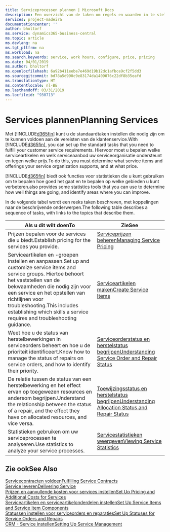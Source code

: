 ```yaml
---
title: Serviceprocessen plannen | Microsoft Docs
description: Een overzicht van de taken om regels en waarden in te stellen om uw servicebeleid en -processen te definiëren.
services: project-madeira
documentationcenter: ''
author: bholtorf
ms.service: dynamics365-business-central
ms.topic: article
ms.devlang: na
ms.tgt_pltfrm: na
ms.workload: na
ms.search.keywords: service, work hours, configure, price, pricing
ms.date: 04/01/2019
ms.author: bholtorf
ms.openlocfilehash: 6a92b411eebe7e469d19b12dc1afbce9cf2f5dd3
ms.sourcegitcommit: bd78a5d990c9e83174da1409076c22df8b35eafd
ms.translationtype: HT
ms.contentlocale: nl-BE
ms.lasthandoff: 03/31/2019
ms.locfileid: "930713"
---
```

# <a name="planning-services"></a><span data-ttu-id="89f55-103">Services plannen</span><span class="sxs-lookup"><span data-stu-id="89f55-103">Planning Services</span></span>
<span data-ttu-id="89f55-104">Met [!INCLUDE[d365fin](includes/d365fin_md.md)] kunt u de standaardtaken instellen die nodig zijn om te kunnen voldoen aan de vereisten van de klantenservice.</span><span class="sxs-lookup"><span data-stu-id="89f55-104">With [!INCLUDE[d365fin](includes/d365fin_md.md)], you can set up the standard tasks that you need to fulfill your customer service requirements.</span></span> <span data-ttu-id="89f55-105">Hiervoor moet u bepalen welke serviceartikelen en welk serviceaanbod uw serviceorganisatie ondersteunt en tegen welke prijs.</span><span class="sxs-lookup"><span data-stu-id="89f55-105">To do this, you must determine what service items and offerings your service organization supports, and at what price.</span></span>   

[!INCLUDE[d365fin](includes/d365fin_md.md)] <span data-ttu-id="89f55-106">biedt ook functies voor statistieken die u kunt gebruiken om te bepalen hoe goed het gaat en te bepalen op welke gebieden u kunt verbeteren.</span><span class="sxs-lookup"><span data-stu-id="89f55-106">also provides some statistics tools that you can use to determine how well things are going, and identify areas where you can improve.</span></span>
  
<span data-ttu-id="89f55-107">In de volgende tabel wordt een reeks taken beschreven, met koppelingen naar de beschrijvende onderwerpen.</span><span class="sxs-lookup"><span data-stu-id="89f55-107">The following table describes a sequence of tasks, with links to the topics that describe them.</span></span>   
  
|<span data-ttu-id="89f55-108">**Als u dit wilt doen**</span><span class="sxs-lookup"><span data-stu-id="89f55-108">**To**</span></span>|<span data-ttu-id="89f55-109">**Zie**</span><span class="sxs-lookup"><span data-stu-id="89f55-109">**See**</span></span>|  
|------------|-------------|  
|<span data-ttu-id="89f55-110">Prijzen bepalen voor de services die u biedt.</span><span class="sxs-lookup"><span data-stu-id="89f55-110">Establish pricing for the services you provide.</span></span>|[<span data-ttu-id="89f55-111">Serviceprijzen beheren</span><span class="sxs-lookup"><span data-stu-id="89f55-111">Managing Service Pricing</span></span>](service-service-price-management.md)|
|<span data-ttu-id="89f55-112">Serviceartikelen en -groepen instellen en aanpassen.</span><span class="sxs-lookup"><span data-stu-id="89f55-112">Set up and customize service items and service groups.</span></span> <span data-ttu-id="89f55-113">Hiertoe behoort het vaststellen van de bekwaamheden die nodig zijn voor een service en het opstellen van richtlijnen voor troubleshooting.</span><span class="sxs-lookup"><span data-stu-id="89f55-113">This includes establishing which skills a service requires and troubleshooting guidance.</span></span>| [<span data-ttu-id="89f55-114">Serviceartikelen maken</span><span class="sxs-lookup"><span data-stu-id="89f55-114">Create Service Items</span></span>](service-how-to-create-service-items.md)|  
|<span data-ttu-id="89f55-115">Weet hoe u de status van herstelbewerkingen in serviceorders beheert en hoe u de prioriteit identificeert.</span><span class="sxs-lookup"><span data-stu-id="89f55-115">Know how to manage the status of repairs on service orders, and how to identify their priority.</span></span>|[<span data-ttu-id="89f55-116">Serviceorderstatus en herstelstatus begrijpen</span><span class="sxs-lookup"><span data-stu-id="89f55-116">Understanding Service Order and Repair Status</span></span>](service-service-order-status-and-repair-status.md)|  
|<span data-ttu-id="89f55-117">De relatie tussen de status van een herstelbewerking en het effect ervan op toegewezen resources en andersom begrijpen.</span><span class="sxs-lookup"><span data-stu-id="89f55-117">Understand the relationship between the status of a repair, and the effect they have on allocated resources, and vice versa.</span></span>|[<span data-ttu-id="89f55-118">Toewijzingsstatus en herstelstatus begrijpen</span><span class="sxs-lookup"><span data-stu-id="89f55-118">Understanding Allocation Status and Repair Status</span></span>](service-allocation-status-and-repair-status.md)|  
|<span data-ttu-id="89f55-119">Statistieken gebruiken om uw serviceprocessen te analyseren.</span><span class="sxs-lookup"><span data-stu-id="89f55-119">Use statistics to analyze your service processes.</span></span> | [<span data-ttu-id="89f55-120">Servicestatistieken weergeven</span><span class="sxs-lookup"><span data-stu-id="89f55-120">Viewing Service Statistics</span></span>](service-service-statistics.md) |

## <a name="see-also"></a><span data-ttu-id="89f55-121">Zie ook</span><span class="sxs-lookup"><span data-stu-id="89f55-121">See Also</span></span>
[<span data-ttu-id="89f55-122">Servicecontracten voldoen</span><span class="sxs-lookup"><span data-stu-id="89f55-122">Fulfilling Service Contracts</span></span>](service-fulfill-service-contracts.md)  
[<span data-ttu-id="89f55-123">Service leveren</span><span class="sxs-lookup"><span data-stu-id="89f55-123">Delivering Service</span></span>](service-deliver-service.md)  
[<span data-ttu-id="89f55-124">Prijzen en aanvullende kosten voor services instellen</span><span class="sxs-lookup"><span data-stu-id="89f55-124">Set Up Pricing and Additional Costs for Services</span></span>](service-how-setup-service-costs-pricing.md)  
[<span data-ttu-id="89f55-125">Serviceartikelen en serviceartikelonderdelen instellen</span><span class="sxs-lookup"><span data-stu-id="89f55-125">Set Up Service Items and Service Item Components</span></span>](service-how-setup-service-items.md)  
[<span data-ttu-id="89f55-126">Statussen instellen voor serviceorders en reparaties</span><span class="sxs-lookup"><span data-stu-id="89f55-126">Set Up Statuses for Service Orders and Repairs</span></span>](service-order-repair-status.md)  
[<span data-ttu-id="89f55-127">CRM - Service instellen</span><span class="sxs-lookup"><span data-stu-id="89f55-127">Setting Up Service Management</span></span>](service-setup-service.md)  
